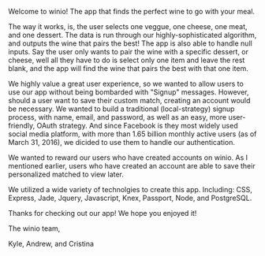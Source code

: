 Welcome to winio! The app that finds the perfect wine to go with your meal. 

The way it works, is, the user selects one veggue, one cheese, one meat, and one dessert. The data is run through our highly-sophisticated algorithm, and outputs the wine that pairs the best! The app is also able to handle null inputs. Say the user only wants to pair the wine with a specific dessert, or cheese, well all they have to do is select only one item and leave the rest blank, and the app will find the wine that pairs the best with that one item. 

We highly value a great user experience, so we wanted to allow users to use our app without being bombarded with "Signup" messages. However, should a user want to save their custom match, creating an account would be necessary. We wanted to build a traditional (local-strategy) signup process, with name, email, and password, as well as an easy, more user-friendly, OAuth strategy. And since Facebook is they most widely used social media platform, with more than 1.65 billion monthly active users (as of March 31, 2016), we dicided to use them to handle our authentication.

We wanted to reward our users who have created accounts on winio. As I mentioned earlier, users who have created an account are able to save their personalized matched to view later. 

We utilized a wide variety of technolgies to create this app. Including: CSS, Express, Jade, Jquery, Javascript, Knex, Passport, Node, and PostgreSQL.

Thanks for checking out our app! We hope you enjoyed it!

The winio team,

Kyle, Andrew, and Cristina